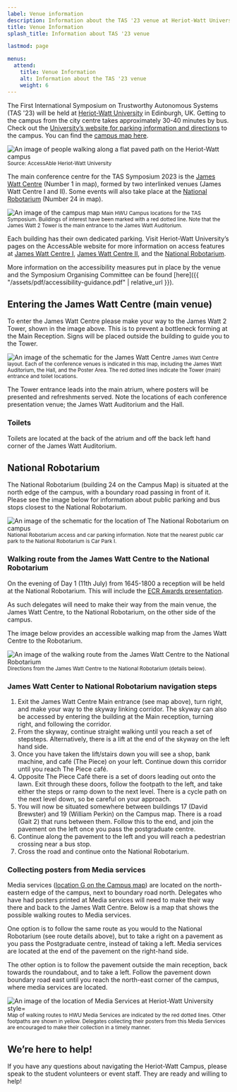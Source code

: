 ```yaml
---
label: Venue information
description: Information about the TAS '23 venue at Heriot-Watt University.
title: Venue Information
splash_title: Information about TAS '23 venue

lastmod: page

menus:
  attend:
    title: Venue Information
    alt: Information about the TAS '23 venue
    weight: 6
---
```


The First International Symposium on Trustworthy Autonomous Systems (TAS '23) will be held at [Heriot-Watt University](https://www.hw.ac.uk/ "Heriot-Watt University website") in Edinburgh, UK. Getting to the campus from the city centre takes approximately 30-40 minutes by bus. Check out the [University’s website for parking information and directions](https://www.hw.ac.uk/uk/edinburgh/maps-directions.htm "Maps and directions for the Heriot-Watt University campus") to the campus. You can find the [campus map here](https://www.hw.ac.uk/documents/edinburgh-campus-map.pdf "Heriot-Watt University campus map").

<div class="text-center my-2">
<img src="/assets/img/heriot-watt-campus.png" alt="An image of people walking along a flat paved path on the Heriot-Watt campus" style="max-width: 600px;">

<small class="d-block"> 
Source: AccessAble Heriot-Watt University
</small>
</div>

The main conference centre for the TAS Symposium 2023 is the [James Watt Centre](https://www.meetingedinburgh.com/Edinburgh-Conference-Centre-at-Heriot-Watt-University-617 "James Watt Centre at Heriot-Watt University") (Number 1 in map), formed by two interlinked venues (James Watt Centre I and II). Some events will also take place at the [National Robotarium](https://www.hw.ac.uk/uk/research/the-national-robotarium.htm "National Robotarium at Heriot-Watt University") (Number 24 in map).
 
<div class="text-center my-3">
<img src="/assets/img/campusmap.png" alt="An image of the campus map" style="max-width: 600px;">
<small class="d-block"> 
Main HWU Campus locations for the TAS Symposium. Buildings of interest have been marked with a red dotted line. Note that the James Watt 2 Tower is the main entrance to the James Watt Auditorium.
</small>
</div>
 
Each building has their own dedicated parking. Visit Heriot-Watt University’s pages on the AccessAble website for more information on access features at [James Watt Centre I](https://www.accessable.co.uk/heriot-watt-university/access-guides/james-watt-centre-1 "Information on James Watt Centre I accessibility"), [James Watt Centre II](https://www.accessable.co.uk/heriot-watt-university/access-guides/james-watt-centre-2#c3b51b4d-61c6-4e52-bbde-ab7825b8d072  "Information on James Watt Centre II accessibility"), and the [National Robotarium](https://www.accessable.co.uk/heriot-watt-university/access-guides/the-national-robotarium#b4f05b6e-6169-ef46-8959-76a239a459d3 "Information on National Robotarium accessibility").

More information on the accessibility measures put in place by the venue and the Symposium Organising Committee can be found [here]({{ "/assets/pdf/accessibility-guidance.pdf" | relative_url }}).


## Entering the James Watt Centre (main venue)

To enter the James Watt Centre please make your way to the James Watt 2 Tower, shown in the image above. This is to prevent a bottleneck forming at the Main Reception. Signs will be placed outside the building to guide you to the Tower.

<div class="text-center my-3">
<img src="/assets/img/jameswattcentre.png" alt="An image of the schematic for the James Watt Centre" style="max-width: 600px;">
<small class="d-block"> 
James Watt Centre layout. Each of the conference venues is indicated in this map, including the James Watt Auditorium, the Hall, and the Poster Area. The red dotted lines indicate the Tower (main) entrance and toilet locations.
</small>
</div>

The Tower entrance leads into the main atrium, where posters will be presented and refreshments served. Note the locations of each conference presentation venue; the James Watt Auditorium and the Hall.


### Toilets

Toilets are located at the back of the atrium and off the back left hand corner of the James Watt Auditorium.

 
 
## National Robotarium

The National Robotarium (building 24 on the Campus Map) is situated at the north edge of the campus, with a boundary road passing in front of it. Please see the image below for information about public parking and bus stops closest to the National Robotarium.  

<div class="text-center my-3">
<img src="/assets/img/nationalrobotarium.png " alt="An image of the schematic for the location of The National Robotarium on campus" style="max-width: 600px;">
<small class="d-block"> 
National Robotarium access and car parking information. Note that the nearest public car park to the National Robotarium is Car Park I.
</small>
</div>



### Walking route from the James Watt Centre to the National Robotarium

On the evening of Day 1 (11th July) from 1645-1800 a reception will be held at the National Robotarium. This will include the [ECR Awards presentation](https://symposium.tas.ac.uk/programme/#session-reception "Reception at the National Robotarium in the TAS '23 programme").

As such delegates will need to make their way from the main venue, the James Watt Centre, to the National Robotarium, on the other side of the campus.
 
The image below provides an accessible walking map from the James Watt Centre to the Robotarium. 

 <div class="text-center my-3">
<img src="/assets/img/walkingroute.png" alt="An image of the walking route from the James Watt Centre to the National Robotarium" style="max-width: 600px;">
<small class="d-block"> 
Directions from the James Watt Centre to the National Robotarium (details below).
</small>
</div>


### James Watt Center to National Robotarium navigation steps

1. Exit the James Watt Centre Main entrance (see map above), turn right, and make your way to the skyway linking corridor. The skyway can also be accessed by entering the building at the Main reception, turning right, and following the corridor.
2. From the skyway, continue straight walking until you reach a set of stepsteps. Alternatively, there is a lift at the end of the skyway on the left hand side.
3. Once you have taken the lift/stairs down you will see a shop, bank machine, and café (The Piece) on your left. Continue down this corridor until you reach The Piece café.
4. Opposite The Piece Café there is a set of doors leading out onto the lawn. Exit through these doors, follow the footpath to the left, and take either the steps or ramp down to the next level. There is a cycle path on the next level down, so be careful on your approach.
5. You will now be situated somewhere between buildings 17 (David Brewster) and 19 (William Perkin) on the Campus map. There is a road (Gait 2) that runs between them. Follow this to the end, and join the pavement on the left once you pass the postgraduate centre.
6. Continue along the pavement to the left and you will reach a pedestrian crossing near a bus stop.
7. Cross the road and continue onto the National Robotarium.   



### Collecting posters from Media services

Media services ([location G on the Campus map](https://www.hw.ac.uk/documents/edinburgh-campus-map.pdf)) are located on the north-eastern edge of the campus, next to boundary road north. Delegates who have had posters printed at Media services will need to make their way there and back to the James Watt Centre. Below is a map that shows the possible walking routes to Media services.

One option is to follow the same route as you would to the National Robotarium (see route details above), but to take a right on a pavement as you pass the Postgraduate centre, instead of taking a left. Media services are located at the end of the pavement on the right-hand side. 

The other option is to follow the pavement outside the main reception, back towards the roundabout, and to take a left. Follow the pavement down boundary road east until you reach the north-east corner of the campus, where media services are located.  

<div class="text-center my-3">
<img src="/assets/img/mediaservices.png" alt="An image of the location of Media Services at Heriot-Watt University style="max-width: 600px;">
<small class="d-block"> 
Map of walking routes to HWU Media Services are indicated by the red dotted lines. Other footpaths are shown in yellow. Delegates collecting their posters from this Media Services are encouraged to make their collection in a timely manner. 
</small>
</div>

## We’re here to help!

If you have any questions about navigating the Heriot-Watt Campus, please speak to the student volunteers or event staff. They are ready and willing to help!  

